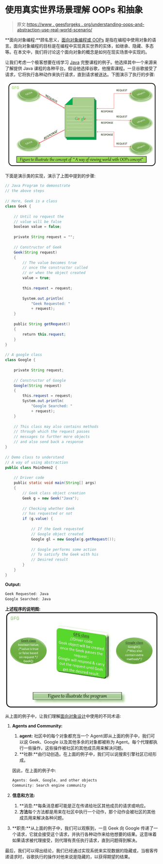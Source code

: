 # 使用真实世界场景理解 OOPs 和抽象

> 原文:[https://www . geesforgeks . org/understanding-oops-and-abstraction-use-real-world-scenario/](https://www.geeksforgeeks.org/understanding-oops-and-abstraction-using-real-world-scenario/)

**面向对象编程:**顾名思义，[面向对象编程或 OOPs](https://www.geeksforgeeks.org/object-oriented-programming-oops-concept-in-java/) 是指在编程中使用对象的语言。面向对象编程的目标是在编程中实现真实世界的实体，如继承、隐藏、多态等。在本文中，我们将讨论这个面向对象的概念是如何在现实场景中实现的。

让我们考虑一个极客想要在线学习 [Java](https://www.geeksforgeeks.org/java/) 完整课程的例子。他选择其中一个来源来了解提供 Java 课程的各种平台。假设他选择谷歌，他搜索课程。一旦谷歌接受了请求，它将执行各种动作来执行请求，直到请求被送达。下图演示了执行的步骤:

[![A way of viewing world with OOPs concept](img/c2ea43d83c18fc8cfd68f6a992d74416.png)](https://media.geeksforgeeks.org/wp-content/uploads/20200509213119/A-way-of-viewing-world-with-OOPs-concept.png)

下面是演示类的实现，演示了上图中提到的步骤:

```java
// Java Program to demonstrate
// the above steps

// Here, Geek is a class
class Geek {

    // Until no request the
    // value will be false
    boolean value = false;

    private String request = "";

    // Constructor of Geek
    Geek(String request)
    {
        // The value becomes true
        // once the constructor called
        // or when the object created
        value = true;

        this.request = request;

        System.out.println(
            "Geek Requested: "
            + request);
    }

    public String getRequest()
    {
        return this.request;
    }
}

// A google class
class Google {

    private String request;

    // Constructor of Google
    Google(String request)
    {
        this.request = request;
        System.out.println(
            "Google Searched: "
            + request);
    }

    // This class may also contains methods
    // through which the request passes
    // messages to further more objects
    // and also send back a response
}

// Demo class to understand
// A way of using abstraction
public class MainDemo2 {

    // Driver code
    public static void main(String[] args)
    {
        // Geek class object creation
        Geek g = new Geek("Java");

        // Checking whether Geek
        // has requested or not
        if (g.value) {

            // If the Geek requested
            // Google object created
            Google gl = new Google(g.getRequest());

            // Google performs some action
            // To satisfy the Geek with his
            // Desired result
        }
    }
}
```

**Output:**

```java
Geek Requested: Java
Google Searched: Java

```

**上述程序的说明图:**
[![Program](img/406e802738c18ef1b42264e0df8217d0.png)](https://media.geeksforgeeks.org/wp-content/uploads/20200509220432/Program3.png)

从上面的例子中，让我们理解[面向对象设计](https://www.geeksforgeeks.org/oops-object-oriented-design/)中使用的不同术语:

1.  **Agents and Community:**
    1.  **agent:** 社区中的每个对象都充当一个 Agent(即从上面的例子中，我们可以说 Geek、Google 以及其他多余的对象都被称为 Agent。每个代理都执行一些操作，这些操作被社区的其他成员用来解决问题。
    2.  **社群:**由行动创造。在上面的例子中，我们可以说搜索引擎社区已经形成。

    因此，在上面的例子中:

    ```java
    Agents: Geek, Google, and other objects
    Community: Search engine community

    ```

2.  **信息和方法:**
    1.  **消息:**每条消息都可能是正在传递给社区其他成员的请求或响应。
    2.  **方法**每个方法都是用来在社区中执行一个动作，那个动作会被社区的其他成员用来解决各种问题。
3.  **职责:**从上面的例子中，我们可以观察到，一旦 Geek 向 Google 传递了一个请求，它就会接受这个请求，并执行各种动作来给他想要的结果。这意味着如果请求被代理接受，则代理有责任执行请求，直到问题得到解决。

最后，我们可以得出结论，我们已经通过实现系统来实现数据的隐藏或，当极客传递请求时，谷歌执行的操作对他来说是隐藏的，以获得期望的结果。